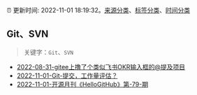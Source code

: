 :alarm_clock: 更新时间: 2022-11-01 18:19:32。[来源分类](../README.md)、[标签分类](../TAGS.md)、[时间分类](../TIMELINE.md)

## Git、SVN


> 关键字：`Git`、`SVN`



- [2022-08-31-gitee上撸了个类似飞书OKR输入框的@提及项目](https://www.zhangxinxu.com/wordpress/2022/08/gitee-feishu-okr-at-mention/) 
- [2022-11-01-Git-提交，工作量评估？](https://toutiao.io/k/ovcdi83) 
- [2022-11-01-开源月刊《HelloGitHub》第-79-期](https://toutiao.io/k/mn76oq9) 
